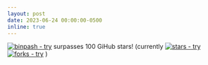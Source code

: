 ```yaml
---
layout: post
date: 2023-06-24 00:00:00-0500
inline: true
---
```


<a href="https://github.com/binpash/try" title="Go to GitHub repo"><img src="https://img.shields.io/static/v1?label=binpash&message=try&color=blue&logo=github" alt="binpash - try"></a> surpasses 100 GiHub stars! (currently <a href="https://github.com/binpash/try"><img src="https://img.shields.io/github/stars/binpash/try?style=social" alt="stars - try"></a>
<a href="https://github.com/binpash/try"><img src="https://img.shields.io/github/forks/binpash/try?style=social" alt="forks - try"></a> )
